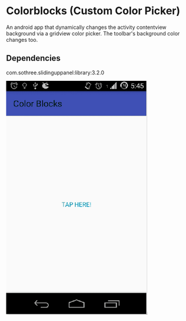 # Colorblocks (Custom Color Picker)
An android app that dynamically changes the activity contentview background via a gridview color picker.
The toolbar's background color changes too.

## Dependencies
com.sothree.slidinguppanel:library:3.2.0

![Color Picker Action](samples/sample.gif?raw=true "Color Picker")